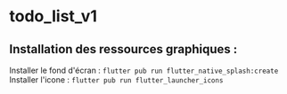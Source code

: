 # todo_list_v1

## Installation des ressources graphiques :

Installer le fond d'écran : `flutter pub run flutter_native_splash:create`
Installer l'icone : `flutter pub run flutter_launcher_icons`
